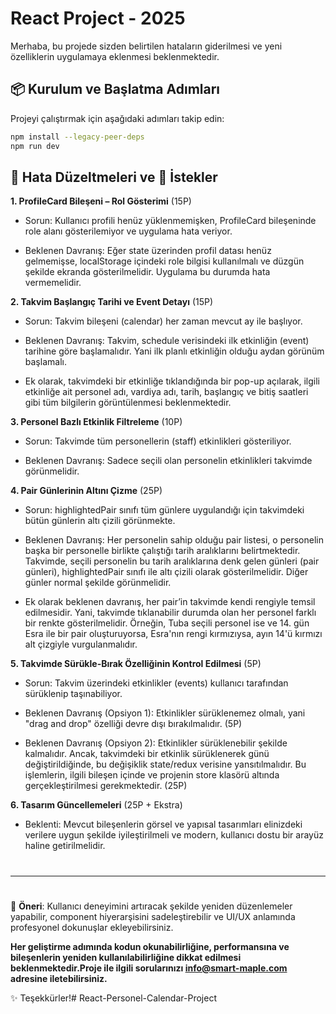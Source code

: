 # React Project - 2025

Merhaba, bu projede sizden belirtilen hataların giderilmesi ve yeni özelliklerin uygulamaya eklenmesi beklenmektedir.

## 📦 Kurulum ve Başlatma Adımları

Projeyi çalıştırmak için aşağıdaki adımları takip edin:

```sh
npm install --legacy-peer-deps
npm run dev
```

## 🐞 Hata Düzeltmeleri ve 📌 İstekler

**1. ProfileCard Bileşeni – Rol Gösterimi** (15P)
- Sorun: Kullanıcı profili henüz yüklenmemişken, ProfileCard bileşeninde role alanı gösterilemiyor ve uygulama hata veriyor.

- Beklenen Davranış: Eğer state üzerinden profil datası henüz gelmemişse, localStorage içindeki role bilgisi kullanılmalı ve düzgün şekilde ekranda gösterilmelidir. Uygulama bu durumda hata vermemelidir.

**2. Takvim Başlangıç Tarihi ve Event Detayı** (15P)
- Sorun: Takvim bileşeni (calendar) her zaman mevcut ay ile başlıyor.

- Beklenen Davranış: Takvim, schedule verisindeki ilk etkinliğin (event) tarihine göre başlamalıdır. Yani ilk planlı etkinliğin olduğu aydan görünüm başlamalı.

- Ek olarak, takvimdeki bir etkinliğe tıklandığında bir pop-up açılarak, ilgili etkinliğe ait personel adı, vardiya adı, tarih, başlangıç ve bitiş saatleri gibi tüm bilgilerin görüntülenmesi beklenmektedir.

**3. Personel Bazlı Etkinlik Filtreleme** (10P)
- Sorun: Takvimde tüm personellerin (staff) etkinlikleri gösteriliyor.

- Beklenen Davranış: Sadece seçili olan personelin etkinlikleri takvimde görünmelidir.

**4. Pair Günlerinin Altını Çizme** (25P)
- Sorun: highlightedPair sınıfı tüm günlere uygulandığı için takvimdeki bütün günlerin altı çizili görünmekte.

- Beklenen Davranış: Her personelin sahip olduğu pair listesi, o personelin başka bir personelle birlikte çalıştığı tarih aralıklarını belirtmektedir. Takvimde, seçili personelin bu tarih aralıklarına denk gelen günleri (pair günleri), highlightedPair sınıfı ile altı çizili olarak gösterilmelidir. Diğer günler normal şekilde görünmelidir.

- Ek olarak beklenen davranış, her pair’in takvimde kendi rengiyle temsil edilmesidir. Yani, takvimde tıklanabilir durumda olan her personel farklı bir renkte gösterilmelidir. Örneğin, Tuba seçili personel ise ve 14. gün Esra ile bir pair oluşturuyorsa, Esra'nın rengi kırmızıysa, ayın 14'ü kırmızı alt çizgiyle vurgulanmalıdır.

**5. Takvimde Sürükle-Bırak Özelliğinin Kontrol Edilmesi** (5P)
- Sorun: Takvim üzerindeki etkinlikler (events) kullanıcı tarafından sürüklenip taşınabiliyor.

- Beklenen Davranış (Opsiyon 1): Etkinlikler sürüklenemez olmalı, yani "drag and drop" özelliği devre dışı bırakılmalıdır. (5P)

- Beklenen Davranış (Opsiyon 2): Etkinlikler sürüklenebilir şekilde kalmalıdır. Ancak, takvimdeki bir etkinlik sürüklenerek günü değiştirildiğinde, bu değişiklik state/redux verisine yansıtılmalıdır. Bu işlemlerin, ilgili bileşen içinde ve projenin store klasörü altında gerçekleştirilmesi gerekmektedir. (25P)

**6. Tasarım Güncellemeleri** (25P + Ekstra)
- Beklenti: Mevcut bileşenlerin görsel ve yapısal tasarımları elinizdeki verilere uygun şekilde iyileştirilmeli ve modern, kullanıcı dostu bir arayüz haline getirilmelidir.

#
---
#
 
📝 **Öneri**: Kullanıcı deneyimini artıracak şekilde yeniden düzenlemeler yapabilir, component hiyerarşisini sadeleştirebilir ve UI/UX anlamında profesyonel dokunuşlar ekleyebilirsiniz.

**Her geliştirme adımında kodun okunabilirliğine, performansına ve bileşenlerin yeniden kullanılabilirliğine dikkat edilmesi beklenmektedir.Proje ile ilgili sorularınızı info@smart-maple.com adresine iletebilirsiniz.**

✨ Teşekkürler!# React-Personel-Calendar-Project
